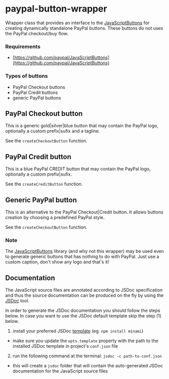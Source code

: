 # paypal-button-wrapper
Wrapper class that provides an interface to the [JavaScriptButtons](https://github.com/paypal/JavaScriptButtons) for creating dynamically standalone PayPal buttons. These buttons do not uses the PayPal checkout/buy flow.

### Requirements
- [https://github.com/paypal/JavaScriptButtons](https://github.com/paypal/JavaScriptButtons)

### Types of buttons
* PayPal Checkout buttons
* PayPal Credit buttons
* generic PayPal buttons

## PayPal Checkout button
This is a generic gold|silver|blue button that may contain the PayPal logo, optionally a custom prefix|sufix and a tagline. 

See the `createCheckoutButton` function.


## PayPal Credit button
This is a blue PayPal CREDIT button that may contain the PayPal logo, optionally a custom prefix|sufix.

See the `createCreditButton` function.


## Generic PayPal button
This is an alternative to the PayPal Checkout|Credit button. It allows buttons creation by choosing a predefined PayPal style.

See the `createCheckoutButton` function.

### Note
The [JavaScriptButtons](https://github.com/paypal/JavaScriptButtons) library (and why not this wrapper) may be used even to generate generic buttons that has nothing to do with PayPal. Just use a custom caption, don't show any logo and that's it!

## Documentation
The JavaScript source files are annotated according to JSDoc specification and thus the source documentation can be produced on the fly by using the [JSDoc](http://usejsdoc.org) tool.

In order to generate the JSDoc documentation you should follow the steps below. In case you want to use the JSDoc default template skip the step (1) below.
1. install your preferred JSDoc [template](http://bfy.tw/ABvL) (eg. `npm install minami`)
  - make sure you update the `opts.template` property with the path to the installed JSDoc template in project's `conf.json` file
2. run the following command at the terminal: `jsdoc -c path-to-conf.json`  
  - this will create a `jsdoc` folder that will contain the auto-generated JSDoc documentation for the JavaScript source files
   